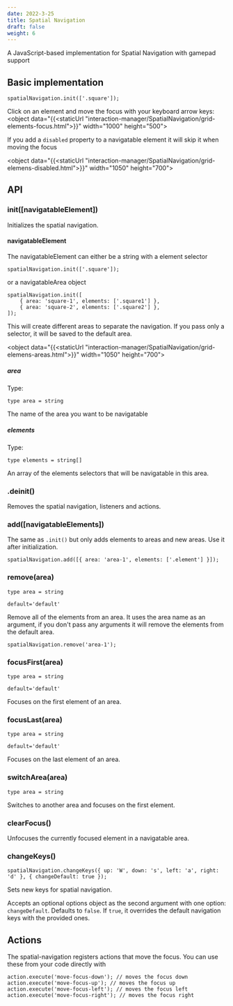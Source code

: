 ```yaml
---
date: 2022-3-25
title: Spatial Navigation
draft: false
weight: 6
---
```


A JavaScript-based implementation for Spatial Navigation with gamepad support

## Basic implementation

```{.javascript}
spatialNavigation.init(['.square']);
```

Click on an element and move the focus with your keyboard arrow keys: <object data="{{<staticUrl "interaction-manager/SpatialNavigation/grid-elements-focus.html">}}" width="1000" height="500"></object>

If you add a `disabled` property to a navigatable element it will skip it when moving the focus

<object data="{{<staticUrl "interaction-manager/SpatialNavigation/grid-elemens-disabled.html">}}" width="1050" height="700"></object>

## API

### init([navigatableElement])

Initializes the spatial navigation.

#### navigatableElement

The navigatableElement can either be a string with a element selector

```{.javascript}
spatialNavigation.init(['.square']);
```

or a navigatableArea object

```{.javascript}
spatialNavigation.init([
    { area: 'square-1', elements: ['.square1'] },
    { area: 'square-2', elements: ['.square2'] },
]);
```

This will create different areas to separate the navigation. If you pass only a selector, it will be saved to the default area.

<object data="{{<staticUrl "interaction-manager/SpatialNavigation/grid-elemens-areas.html">}}" width="1050" height="700"></object>

##### area

Type:

```{.javascript}
type area = string
```

The name of the area you want to be navigatable

##### elements

Type:

```{.javascript}
type elements = string[]
```

An array of the elements selectors that will be navigatable in this area.

### .deinit()

Removes the spatial navigation, listeners and actions.

### add([navigatableElements])

The same as `.init()` but only adds elements to areas and new areas. Use it after initialization.

```{.javascript}
spatialNavigation.add([{ area: 'area-1', elements: ['.element'] }]);
```

### remove(area)

```{.javascript}
type area = string
```

`default='default'`

Remove all of the elements from an area. It uses the area name as an argument, if you don't pass any arguments it will remove the elements from the default area.

```{.javascript}
spatialNavigation.remove('area-1');
```

### focusFirst(area)

```{.javascript}
type area = string
```

`default='default'`

Focuses on the first element of an area.

### focusLast(area)

```{.javascript}
type area = string
```

`default='default'`

Focuses on the last element of an area.

### switchArea(area)

```{.javascript}
type area = string
```

Switches to another area and focuses on the first element.

### clearFocus()

Unfocuses the currently focused element in a navigatable area.

### changeKeys()

```{.javascript}
spatialNavigation.changeKeys({ up: 'W', down: 's', left: 'a', right: 'd' }, { changeDefault: true });
```

Sets new keys for spatial navigation.  

Accepts an optional options object as the second argument with one option: `changeDefault`. Defaults to `false`. If `true`, it overrides the default navigation keys with the provided ones.

## Actions

The spatial-navigation registers actions that move the focus. You can use these from your code directly with

```{.javascript}
action.execute('move-focus-down'); // moves the focus down
action.execute('move-focus-up'); // moves the focus up
action.execute('move-focus-left'); // moves the focus left
action.execute('move-focus-right'); // moves the focus right
```
